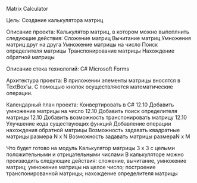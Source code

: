 Matrix Calculator

Цель:
Создание калькулятора матриц


Описание проекта:
Калькулятор матриц, в котором можно выпоплнить следующие действия:
Сложение матриц
Вычитание матриц
Умножения матриц друг на друга
Умножение матрицы на число
Поиск определителя матрицы
Транспонирование матрицы
Нахождение обратной матрицы


Описание стека технологий:
C#
Microsoft Forms


Архитектура проекта:
В приложении элементы матрицы вносятся в TextBox'ы. С помощью кнопок осуществляются математические операции.


Календарный план проекта:
Конвертировать в C# 12.10
Добавить умножение матрицы на число 12.10
Добавить поиск определителя матрицы 12.10
Добавить возможность транспонировать матрицу 12.10
Улучшение кода существующих функций
Добавление операции нахождения обратной матрицы
Возможность задавать квадратные матрицы размера N x N
Возможность задавать матрицы размераN x M


Что будет готово на модуль
Калькулятор матрицы 3 x 3 с целыми положительными и отрицательными числами
В калькуляторе можно производить следующие действия: сложение, вычитание, умножение матриц; умножение матрицы на целое число; построение транспонированной матрицы; нахождение определителя матрицы

